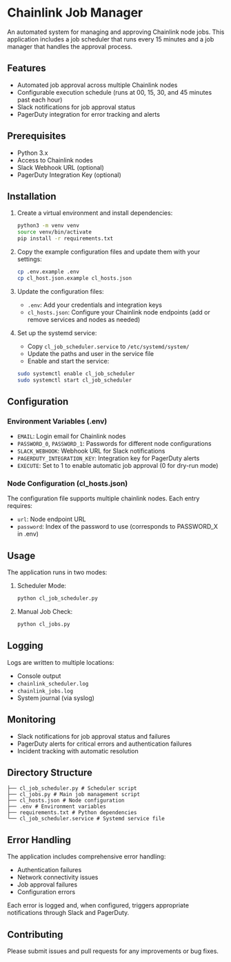 # Chainlink Job Manager

An automated system for managing and approving Chainlink node jobs. This application includes a job scheduler that runs every 15 minutes and a job manager that handles the approval process.

## Features

- Automated job approval across multiple Chainlink nodes
- Configurable execution schedule (runs at 00, 15, 30, and 45 minutes past each hour)
- Slack notifications for job approval status
- PagerDuty integration for error tracking and alerts

## Prerequisites

- Python 3.x
- Access to Chainlink nodes
- Slack Webhook URL (optional)
- PagerDuty Integration Key (optional)

## Installation

1. Create a virtual environment and install dependencies:
   ```bash
   python3 -m venv venv
   source venv/bin/activate
   pip install -r requirements.txt
   ```

2. Copy the example configuration files and update them with your settings:
   ```bash
   cp .env.example .env
   cp cl_host.json.example cl_hosts.json
   ```

3. Update the configuration files:
   - `.env`: Add your credentials and integration keys
   - `cl_hosts.json`: Configure your Chainlink node endpoints (add or remove services and nodes as needed)

4. Set up the systemd service:
   - Copy `cl_job_scheduler.service` to `/etc/systemd/system/`
   - Update the paths and user in the service file
   - Enable and start the service:
   ```bash
   sudo systemctl enable cl_job_scheduler
   sudo systemctl start cl_job_scheduler
   ```

## Configuration

### Environment Variables (.env)

- `EMAIL`: Login email for Chainlink nodes
- `PASSWORD_0`, `PASSWORD_1`: Passwords for different node configurations
- `SLACK_WEBHOOK`: Webhook URL for Slack notifications
- `PAGERDUTY_INTEGRATION_KEY`: Integration key for PagerDuty alerts
- `EXECUTE`: Set to 1 to enable automatic job approval (0 for dry-run mode)

### Node Configuration (cl_hosts.json)

The configuration file supports multiple chainlink nodes. Each entry requires:
- `url`: Node endpoint URL
- `password`: Index of the password to use (corresponds to PASSWORD_X in .env)

## Usage

The application runs in two modes:

1. Scheduler Mode:
   ```bash
   python cl_job_scheduler.py
   ```

2. Manual Job Check:
   ```bash
   python cl_jobs.py
   ```

## Logging

Logs are written to multiple locations:
- Console output
- `chainlink_scheduler.log`
- `chainlink_jobs.log`
- System journal (via syslog)

## Monitoring

- Slack notifications for job approval status and failures
- PagerDuty alerts for critical errors and authentication failures
- Incident tracking with automatic resolution

## Directory Structure
```
├── cl_job_scheduler.py # Scheduler script
├── cl_jobs.py # Main job management script
├── cl_hosts.json # Node configuration
├── .env # Environment variables
├── requirements.txt # Python dependencies
└── cl_job_scheduler.service # Systemd service file
```

## Error Handling

The application includes comprehensive error handling:
- Authentication failures
- Network connectivity issues
- Job approval failures
- Configuration errors

Each error is logged and, when configured, triggers appropriate notifications through Slack and PagerDuty.

## Contributing

Please submit issues and pull requests for any improvements or bug fixes.